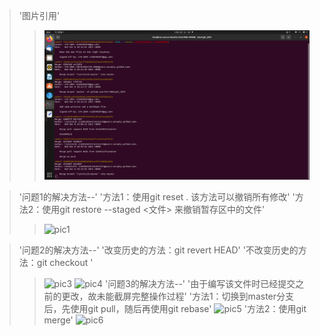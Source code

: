 >'图片引用'
>>![pic2](picture/pic2.png)

>'问题1的解决方法--'
>'方法1：使用git reset .  该方法可以撤销所有修改'
>'方法2：使用git restore --staged <文件>  来撤销暂存区中的文件'
>>![pic1](picture/pci1.png)

>'问题2的解决方法--'
>'改变历史的方法：git revert HEAD'
>'不改变历史的方法：git checkout <commit-hash>'
>>![pic3](picture/pci3.png)
>>![pic4](picture/pci4.png)
>'问题3的解决方法--'
>'由于编写该文件时已经提交之前的更改，故未能截屏完整操作过程'
>'方法1：切换到master分支后，先使用git pull，随后再使用git rebase'
>>![pic5](picture/pci5.png)
>'方法2：使用git merge'
>>![pic6](picture/pci6.png)
